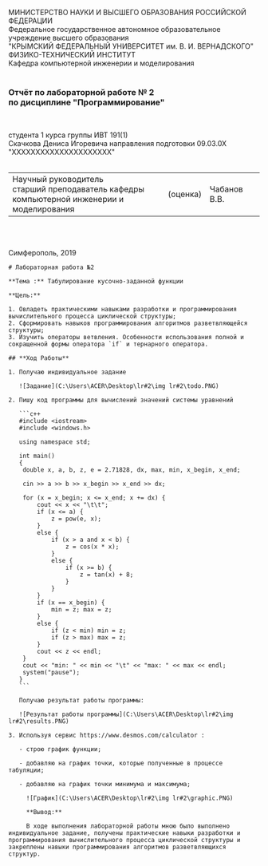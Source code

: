 МИНИСТЕРСТВО НАУКИ  И ВЫСШЕГО ОБРАЗОВАНИЯ РОССИЙСКОЙ ФЕДЕРАЦИИ  
Федеральное государственное автономное образовательное учреждение высшего образования  
"КРЫМСКИЙ ФЕДЕРАЛЬНЫЙ УНИВЕРСИТЕТ им. В. И. ВЕРНАДСКОГО"  
ФИЗИКО-ТЕХНИЧЕСКИЙ ИНСТИТУТ  
Кафедра компьютерной инженерии и моделирования
<br/><br/>

### Отчёт по лабораторной работе № 2<br/> по дисциплине "Программирование"
<br/>

студента 1 курса группы ИВТ 191(1)  
Скачкова Дениса Игоревича
направления подготовки 09.03.0Х "ХХХХХХХХХХХХХХХХХХХХХ"  
<br/>

<table>
<tr><td>Научный руководитель<br/> старший преподаватель кафедры<br/> компьютерной инженерии и моделирования</td>
<td>(оценка)</td>
<td>Чабанов В.В.</td>
</tr>
</table>
<br/><br/>

Симферополь, 2019






    # Лабораторная работа №2

    **Тема :** Табулирование кусочно-заданной функции

    **Цель:** 

    1. Овладеть практическими навыками разработки и программирования вычислительного процесса циклической структуры;
    2. Сформировать навыков программирования алгоритмов разветвляющейся структуры;
    3. Изучить операторы ветвления. Особенности использования полной и сокращенной формы оператора `if` и тернарного оператора.

    ## **Ход Работы**
    
    1. Получаю индивидуальное задание
    
       ![Задание](C:\Users\ACER\Desktop\lr#2\img lr#2\todo.PNG)
    
    2. Пишу код программы для вычислений значений системы уравнений
    
       ```c++
       #include <iostream>
       #include <windows.h>
       
       using namespace std;
       
       int main()
       {
       	double x, a, b, z, e = 2.71828, dx, max, min, x_begin, x_end;
       
       	cin >> a >> b >> x_begin >> x_end >> dx;
       
       	for (x = x_begin; x <= x_end; x += dx) {
       		cout << x << "\t\t";
       		if (x <= a) {
       			z = pow(e, x);
       		}
       		else {
       			if (x > a and x < b) {
       				z = cos(x * x);
       			}
       			else {
       				if (x >= b) {
       					z = tan(x) + 8;
       				}
       			}
       		}
       		if (x == x_begin) {
       			min = z; max = z;
       		}
       		else {
       			if (z < min) min = z;
       			if (z > max) max = z;
       		}
       		cout << z << endl; 
       	}
       	cout << "min: " << min << "\t" << "max: " << max << endl;
       	system("pause"); 
       }
       ```
    
       Получаю результат работы программы:
    
       ![Результат работы программы](C:\Users\ACER\Desktop\lr#2\img lr#2\results.PNG)
    
    3. Используя сервис https://www.desmos.com/calculator :
    
       - строю график функции;
    
       - добавляю на график точки, которые полученные в процессе табуляции;
    
       - добавляю на график точки минимума и максимума;
    
         ![График](C:\Users\ACER\Desktop\lr#2\img lr#2\graphic.PNG)
    
         **Вывод:**
    
         В ходе выполнения лабораторной работы мною было выполнено индивидуальное задание, получены практические навыки разработки и программирования вычислительного процесса циклической структуры и закреплены навыки программирования алгоритмов разветвляющихся структур.
    
